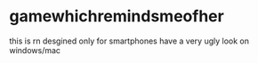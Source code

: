 # gamewhichremindsmeofher
this is rn desgined only for smartphones have a very ugly look on windows/mac
